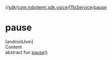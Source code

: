//[sdk](../../../index.md)/[com.robotemi.sdk.voice](../index.md)/[ITtsService](index.md)/[pause](pause.md)



# pause  
[androidJvm]  
Content  
abstract fun [pause](pause.md)()  




